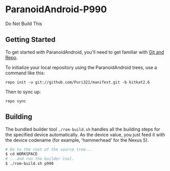 ParanoidAndroid-P990
===============

Do Not Build This

Getting Started
---------------

To get started with ParanoidAndroid, you'll need to get
familiar with [Git and Repo](http://source.android.com/download/using-repo).

To initialize your local repository using the ParanoidAndroid trees, use a command like this:

    repo init -u git://github.com/Puri321/manifest.git -b kitkat2.6

Then to sync up:

    repo sync

## Building ##

The bundled builder tool `./rom-build.sh` handles all the building steps for the specified device
automatically. As the device value, you just feed it with the device codename (for example,
'hammerhead' for the Nexus 5).

```bash
# Go to the root of the source tree...
$ cd WORKSPACE
# ...and run the builder tool.
$ ./rom-build.sh p990
```
